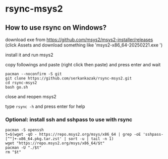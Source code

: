 # rsync-msys2

## How to use rsync on Windows?

download exe from https://github.com/msys2/msys2-installer/releases (click Assets and download something like 'msys2-x86_64-20250221.exe
')

install it and run msys2

copy followings and paste (right click then paste) and press enter and wait
```
pacman --noconfirm -S git
git clone https://github.com/serkankazak/rsync-msys2.git
cd rsync-msys2
bash go.sh
```

close and reopen msys2

type `rsync -h` and press enter for help

### Optional: install ssh and sshpass to use with rsync

```
pacman -S openssh
t=$(wget -qO - https://repo.msys2.org/msys/x86_64 | grep -oE 'sshpass-[^"]+-x86_64.pkg.tar.zst' | sort -u | tail -n 1)
wget "https://repo.msys2.org/msys/x86_64/$t"
pacman -U "./$t"
rm "$t"
```
